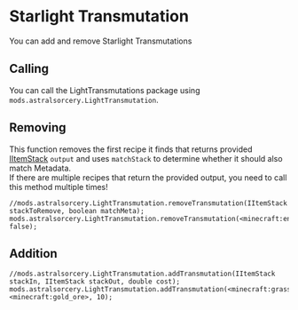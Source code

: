 # Starlight Transmutation

You can add and remove Starlight Transmutations

## Calling

You can call the LightTransmutations package using `mods.astralsorcery.LightTransmutation`.

## Removing

This function removes the first recipe it finds that returns provided [IItemStack](/Vanilla/Items/IItemStack/) `output` and uses `matchStack` to determine whether it should also match Metadata.  
If there are multiple recipes that return the provided output, you need to call this method multiple times!

```zenscript
//mods.astralsorcery.LightTransmutation.removeTransmutation(IItemStack stackToRemove, boolean matchMeta);
mods.astralsorcery.LightTransmutation.removeTransmutation(<minecraft:end_stone>, false);
```

## Addition

```zenscript
//mods.astralsorcery.LightTransmutation.addTransmutation(IItemStack stackIn, IItemStack stackOut, double cost);
mods.astralsorcery.LightTransmutation.addTransmutation(<minecraft:grass>, <minecraft:gold_ore>, 10);
```